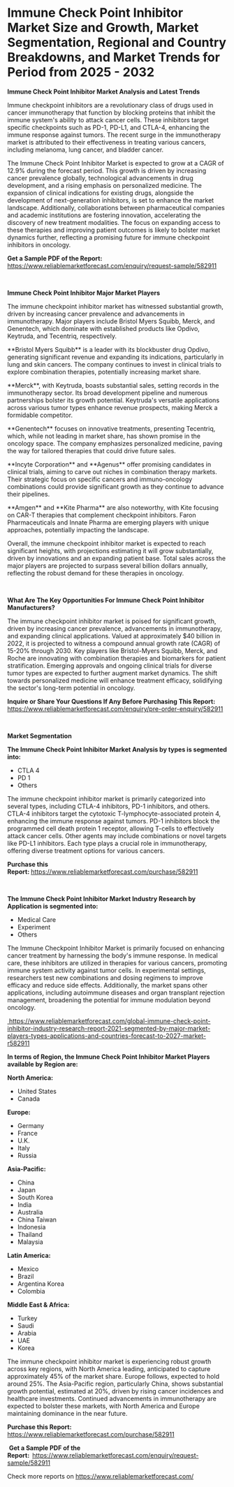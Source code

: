 <p><h1>Immune Check Point Inhibitor Market Size and Growth, Market Segmentation, Regional and Country Breakdowns, and Market Trends for Period from 2025 -  2032</h1></p><p><strong>Immune Check Point Inhibitor Market Analysis and Latest Trends</strong></p>
<p><p>Immune checkpoint inhibitors are a revolutionary class of drugs used in cancer immunotherapy that function by blocking proteins that inhibit the immune system's ability to attack cancer cells. These inhibitors target specific checkpoints such as PD-1, PD-L1, and CTLA-4, enhancing the immune response against tumors. The recent surge in the immunotherapy market is attributed to their effectiveness in treating various cancers, including melanoma, lung cancer, and bladder cancer.</p><p>The Immune Check Point Inhibitor Market is expected to grow at a CAGR of 12.9% during the forecast period. This growth is driven by increasing cancer prevalence globally, technological advancements in drug development, and a rising emphasis on personalized medicine. The expansion of clinical indications for existing drugs, alongside the development of next-generation inhibitors, is set to enhance the market landscape. Additionally, collaborations between pharmaceutical companies and academic institutions are fostering innovation, accelerating the discovery of new treatment modalities. The focus on expanding access to these therapies and improving patient outcomes is likely to bolster market dynamics further, reflecting a promising future for immune checkpoint inhibitors in oncology.</p></p>
<p><strong>Get a Sample PDF of the Report:&nbsp;</strong> <a href="https://www.reliablemarketforecast.com/enquiry/request-sample/582911?utm_campaign=3006&utm_medium=2&utm_source=Github&utm_content=ia&utm_term=23032025&utm_id=immune-check-point-inhibitor">https://www.reliablemarketforecast.com/enquiry/request-sample/582911</a></p>
<p>&nbsp;</p>
<p><strong>Immune Check Point Inhibitor Major Market Players</strong></p>
<p><p>The immune checkpoint inhibitor market has witnessed substantial growth, driven by increasing cancer prevalence and advancements in immunotherapy. Major players include Bristol Myers Squibb, Merck, and Genentech, which dominate with established products like Opdivo, Keytruda, and Tecentriq, respectively.</p><p>**Bristol Myers Squibb** is a leader with its blockbuster drug Opdivo, generating significant revenue and expanding its indications, particularly in lung and skin cancers. The company continues to invest in clinical trials to explore combination therapies, potentially increasing market share.</p><p>**Merck**, with Keytruda, boasts substantial sales, setting records in the immunotherapy sector. Its broad development pipeline and numerous partnerships bolster its growth potential. Keytruda's versatile applications across various tumor types enhance revenue prospects, making Merck a formidable competitor.</p><p>**Genentech** focuses on innovative treatments, presenting Tecentriq, which, while not leading in market share, has shown promise in the oncology space. The company emphasizes personalized medicine, paving the way for tailored therapies that could drive future sales.</p><p>**Incyte Corporation** and **Agenus** offer promising candidates in clinical trials, aiming to carve out niches in combination therapy markets. Their strategic focus on specific cancers and immuno-oncology combinations could provide significant growth as they continue to advance their pipelines.</p><p>**Amgen** and **Kite Pharma** are also noteworthy, with Kite focusing on CAR-T therapies that complement checkpoint inhibitors. Faron Pharmaceuticals and Innate Pharma are emerging players with unique approaches, potentially impacting the landscape.</p><p>Overall, the immune checkpoint inhibitor market is expected to reach significant heights, with projections estimating it will grow substantially, driven by innovations and an expanding patient base. Total sales across the major players are projected to surpass several billion dollars annually, reflecting the robust demand for these therapies in oncology.</p></p>
<p>&nbsp;</p>
<p><strong>What Are The Key Opportunities For Immune Check Point Inhibitor Manufacturers?</strong></p>
<p><p>The immune checkpoint inhibitor market is poised for significant growth, driven by increasing cancer prevalence, advancements in immunotherapy, and expanding clinical applications. Valued at approximately $40 billion in 2022, it is projected to witness a compound annual growth rate (CAGR) of 15-20% through 2030. Key players like Bristol-Myers Squibb, Merck, and Roche are innovating with combination therapies and biomarkers for patient stratification. Emerging approvals and ongoing clinical trials for diverse tumor types are expected to further augment market dynamics. The shift towards personalized medicine will enhance treatment efficacy, solidifying the sector's long-term potential in oncology.</p></p>
<p><strong>Inquire or Share Your Questions If Any Before Purchasing This Report:</strong> <a href="https://www.reliablemarketforecast.com/enquiry/pre-order-enquiry/582911?utm_campaign=3006&utm_medium=2&utm_source=Github&utm_content=ia&utm_term=23032025&utm_id=immune-check-point-inhibitor">https://www.reliablemarketforecast.com/enquiry/pre-order-enquiry/582911</a></p>
<p>&nbsp;</p>
<p><strong>Market Segmentation</strong></p>
<p><strong>The Immune Check Point Inhibitor Market Analysis by types is segmented into:</strong></p>
<p><ul><li>CTLA 4</li><li>PD 1</li><li>Others</li></ul></p>
<p><p>The immune checkpoint inhibitor market is primarily categorized into several types, including CTLA-4 inhibitors, PD-1 inhibitors, and others. CTLA-4 inhibitors target the cytotoxic T-lymphocyte-associated protein 4, enhancing the immune response against tumors. PD-1 inhibitors block the programmed cell death protein 1 receptor, allowing T-cells to effectively attack cancer cells. Other agents may include combinations or novel targets like PD-L1 inhibitors. Each type plays a crucial role in immunotherapy, offering diverse treatment options for various cancers.</p></p>
<p><strong>Purchase this Report:&nbsp;</strong><a href="https://www.reliablemarketforecast.com/purchase/582911?utm_campaign=3006&utm_medium=2&utm_source=Github&utm_content=ia&utm_term=23032025&utm_id=immune-check-point-inhibitor">https://www.reliablemarketforecast.com/purchase/582911</a></p>
<p>&nbsp;</p>
<p><strong>The Immune Check Point Inhibitor Market Industry Research by Application is segmented into:</strong></p>
<p><ul><li>Medical Care</li><li>Experiment</li><li>Others</li></ul></p>
<p><p>The Immune Checkpoint Inhibitor Market is primarily focused on enhancing cancer treatment by harnessing the body's immune response. In medical care, these inhibitors are utilized in therapies for various cancers, promoting immune system activity against tumor cells. In experimental settings, researchers test new combinations and dosing regimens to improve efficacy and reduce side effects. Additionally, the market spans other applications, including autoimmune diseases and organ transplant rejection management, broadening the potential for immune modulation beyond oncology.</p></p>
<p><a href="https://www.reliablemarketforecast.com/global-immune-check-point-inhibitor-industry-research-report-2021-segmented-by-major-market-players-types-applications-and-countries-forecast-to-2027-market-r582911?utm_campaign=3006&utm_medium=2&utm_source=Github&utm_content=ia&utm_term=23032025&utm_id=immune-check-point-inhibitor">&nbsp;https://www.reliablemarketforecast.com/global-immune-check-point-inhibitor-industry-research-report-2021-segmented-by-major-market-players-types-applications-and-countries-forecast-to-2027-market-r582911</a></p>
<p><strong>In terms of Region, the Immune Check Point Inhibitor Market Players available by Region are:</strong></p>
<p>
    <p> <strong> North America: </strong>
        <ul>
            <li>United States</li>
            <li>Canada</li>
        </ul>
        </p> 
    <p> <strong> Europe: </strong>
        <ul>
            <li>Germany</li>
            <li>France</li>
            <li>U.K.</li>
            <li>Italy</li>
            <li>Russia</li>
        </ul>
        </p> 
    <p> <strong> Asia-Pacific: </strong>
        <ul>
            <li>China</li>
            <li>Japan</li>
            <li>South Korea</li>
            <li>India</li>
            <li>Australia</li>
            <li>China Taiwan</li>
            <li>Indonesia</li>
            <li>Thailand</li>
            <li>Malaysia</li>
        </ul>
        </p> 
    <p> <strong> Latin America: </strong>
        <ul>
            <li>Mexico</li>
            <li>Brazil</li>
            <li>Argentina Korea</li>
            <li>Colombia</li>
        </ul>
        </p> 
    <p> <strong> Middle East & Africa: </strong>
        <ul>
            <li>Turkey</li>
            <li>Saudi</li>
            <li>Arabia</li>
            <li>UAE</li>
            <li>Korea</li>
        </ul>
    </p>
    </p>
<p><p>The immune checkpoint inhibitor market is experiencing robust growth across key regions, with North America leading, anticipated to capture approximately 45% of the market share. Europe follows, expected to hold around 25%. The Asia-Pacific region, particularly China, shows substantial growth potential, estimated at 20%, driven by rising cancer incidences and healthcare investments. Continued advancements in immunotherapy are expected to bolster these markets, with North America and Europe maintaining dominance in the near future.</p></p>
<p><strong>Purchase this Report: </strong><a href="https://www.reliablemarketforecast.com/purchase/582911?utm_campaign=3006&utm_medium=2&utm_source=Github&utm_content=ia&utm_term=23032025&utm_id=immune-check-point-inhibitor">https://www.reliablemarketforecast.com/purchase/582911</a></p>
<p>&nbsp;<strong>Get a Sample PDF of the Report:&nbsp;&nbsp;</strong><a href="https://www.reliablemarketforecast.com/enquiry/request-sample/582911?utm_campaign=3006&utm_medium=2&utm_source=Github&utm_content=ia&utm_term=23032025&utm_id=immune-check-point-inhibitor">https://www.reliablemarketforecast.com/enquiry/request-sample/582911</a></p>
<p><strong></strong></p>
<p>Check more reports on <a href="https://www.reliablemarketforecast.com/?utm_campaign=3006&utm_medium=2&utm_source=Github&utm_content=ia&utm_term=23032025&utm_id=immune-check-point-inhibitor">https://www.reliablemarketforecast.com/</a></p>